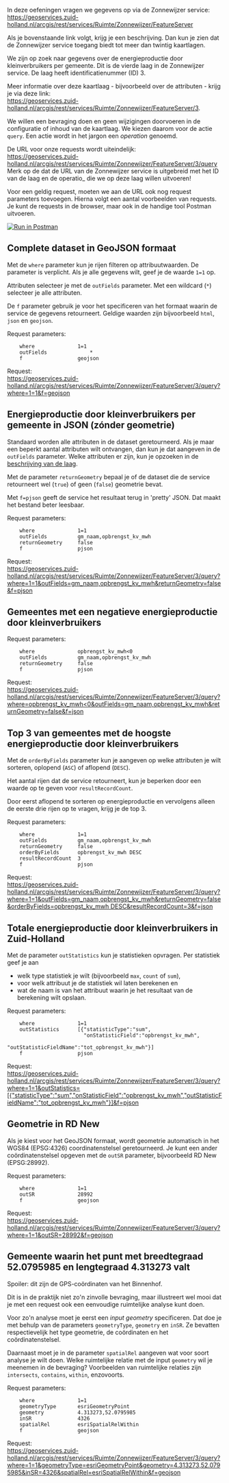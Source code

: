 In deze oefeningen vragen we gegevens op via de Zonnewijzer service:    
https://geoservices.zuid-holland.nl/arcgis/rest/services/Ruimte/Zonnewijzer/FeatureServer   

Als je bovenstaande link volgt, krijg je een beschrijving. Dan kun je zien dat de Zonnewijzer service toegang biedt tot meer dan twintig kaartlagen. 

We zijn op zoek naar gegevens over de energieproductie door kleinverbruikers per gemeente. Dit is de vierde laag in de Zonnewijzer service. De laag heeft identificatienummer (ID) 3.     

Meer informatie over deze kaartlaag - bijvoorbeeld over de attributen - krijg je via deze link:     
https://geoservices.zuid-holland.nl/arcgis/rest/services/Ruimte/Zonnewijzer/FeatureServer/3.    
 
We willen een bevraging doen en geen wijzigingen doorvoeren in de configuratie of inhoud van de kaartlaag. We kiezen daarom voor de actie `query`. Een actie wordt in het jargon een _operation_ genoemd.    

De URL voor onze requests wordt uiteindelijk:    
https://geoservices.zuid-holland.nl/arcgis/rest/services/Ruimte/Zonnewijzer/FeatureServer/3/query      
Merk op de dat de URL van de Zonnewijzer service is uitgebreid met het ID van de laag en de operatio_ die we op deze laag willen uitvoeren!    

Voor een geldig request, moeten we aan de URL ook nog request parameters toevoegen. Hierna volgt een aantal voorbeelden van requests. Je kunt de requests in de browser, maar ook in de handige tool Postman uitvoeren.     

[![Run in Postman](https://run.pstmn.io/button.svg)](https://app.getpostman.com/run-collection/72b27942624d611382e9#?env%5Bworkshop-web-api%5D=W3sia2V5Ijoiem9ubmV3aWp6ZXJfc2VydmljZSIsInZhbHVlIjoiaHR0cHM6Ly9nZW9zZXJ2aWNlcy56dWlkLWhvbGxhbmQubmwvYXJjZ2lzL3Jlc3Qvc2VydmljZXMvUnVpbXRlL1pvbm5ld2lqemVyL0ZlYXR1cmVTZXJ2ZXIiLCJkZXNjcmlwdGlvbiI6IiIsInR5cGUiOiJ0ZXh0IiwiZW5hYmxlZCI6dHJ1ZX1d)  

## Complete dataset in GeoJSON formaat

Met de `where` parameter kun je rijen filteren op attribuutwaarden. De parameter is verplicht. Als je alle gegevens wilt, geef je de waarde `1=1` op. 

Attributen selecteer je met de `outFields` parameter. Met een wildcard (`*`) selecteer je alle attributen.

De `f` parameter gebruik je voor het specificeren van het formaat waarin de service de gegevens retourneert. Geldige waarden zijn bijvoorbeeld `html`, `json` en `geojson`.   

Request parameters:    

```
    where 	           1=1	
    outFields              *
    f		           geojson	
```
	
Request:    
https://geoservices.zuid-holland.nl/arcgis/rest/services/Ruimte/Zonnewijzer/FeatureServer/3/query?where=1=1&f=geojson

## Energieproductie door kleinverbruikers per gemeente in JSON (zónder geometrie)    

Standaard worden alle attributen in de dataset geretourneerd. Als je maar een beperkt aantal attributen wilt ontvangen, dan kun je dat aangeven in de `outFields` parameter. Welke attributen er zijn, kun je opzoeken in de [beschrijving van de laag](https://geoservices.zuid-holland.nl/arcgis/rest/services/Ruimte/Zonnewijzer/FeatureServer/3).    

Met de parameter `returnGeometry` bepaal je of de dataset die de service retourneert wel (`true`) of geen (`false`) geometrie bevat.         

Met `f=pjson` geeft de service het resultaat terug in 'pretty' JSON. Dat maakt het bestand beter leesbaar.    

Request parameters:
```
    where              1=1    
    outFields	       gm_naam,opbrengst_kv_mwh	
    returnGeometry     false	
    f                  pjson
```
Request:    
https://geoservices.zuid-holland.nl/arcgis/rest/services/Ruimte/Zonnewijzer/FeatureServer/3/query?where=1=1&outFields=gm_naam,opbrengst_kv_mwh&returnGeometry=false&f=pjson

## Gemeentes met een negatieve energieproductie door kleinverbruikers

Request parameters:
```
    where              opbrengst_kv_mwh<0    
    outFields	       gm_naam,opbrengst_kv_mwh	
    returnGeometry     false
    f                  pjson
```
Request:    
[https://geoservices.zuid-holland.nl/arcgis/rest/services/Ruimte/Zonnewijzer/FeatureServer/3/query?where=opbrengst_kv_mwh<0&outFields=gm_naam,opbrengst_kv_mwh&returnGeometry=false&f=json](https://geoservices.zuid-holland.nl/arcgis/rest/services/Ruimte/Zonnewijzer/FeatureServer/3/query?where=opbrengst_kv_mwh<0&outFields=gm_naam,opbrengst_kv_mwh&returnGeometry=false&f=pjson)


## Top 3 van gemeentes met de hoogste energieproductie door kleinverbruikers 

Met de `orderByFields` parameter kun je aangeven op welke attributen je wilt sorteren, oplopend (`ASC`) of aflopend (`DESC`).    

Het aantal rijen dat de service retourneert, kun je beperken door een waarde op te geven voor `resultRecordCount`.    

Door eerst aflopend te sorteren op energieproductie en vervolgens alleen de eerste drie rijen op te vragen, krijg je de top 3.    

Request parameters:
```
    where              1=1
    outFields	       gm_naam,opbrengst_kv_mwh
    returnGeometry     false
    orderByFields      opbrengst_kv_mwh DESC
    resultRecordCount  3
    f	               pjson
```	
Request:    
[https://geoservices.zuid-holland.nl/arcgis/rest/services/Ruimte/Zonnewijzer/FeatureServer/3/query?where=1=1&outFields=gm_naam,opbrengst_kv_mwh&returnGeometry=false&orderByFields=opbrengst_kv_mwh DESC&resultRecordCount=3&f=json](https://geoservices.zuid-holland.nl/arcgis/rest/services/Ruimte/Zonnewijzer/FeatureServer/3/query?where=1=1&outFields=gm_naam,opbrengst_kv_mwh&returnGeometry=false&orderByFields=opbrengst_kv_mwh+DESC&resultRecordCount=3&f=pjson)


## Totale energieproductie door kleinverbruikers in Zuid-Holland

Met de parameter `outStatistics` kun je statistieken opvragen. Per statistiek geef je aan 
* welk type statistiek je wilt (bijvoorbeeld `max`, `count` of `sum`), 
* voor welk attribuut je de statistiek wil laten berekenen en 
* wat de naam is van het attribuut waarin je het resultaat van de berekening wilt opslaan.

Request parameters:    
```
    where              1=1
    outStatistics      [{"statisticType":"sum",       
                         "onStatisticField":"opbrengst_kv_mwh",      
                         "outStatisticFieldName":"tot_opbrengst_kv_mwh"}]
    f                  pjson
```	
Request:    
https://geoservices.zuid-holland.nl/arcgis/rest/services/Ruimte/Zonnewijzer/FeatureServer/3/query?where=1=1&outStatistics=[{"statisticType":"sum","onStatisticField":"opbrengst_kv_mwh","outStatisticFieldName":"tot_opbrengst_kv_mwh"}]&f=pjson

## Geometrie in RD New 

Als je kiest voor het GeoJSON formaat, wordt geometrie automatisch in het WGS84 (EPSG:4326) coordinatenstelsel geretourneerd. Je kunt een ander coördinatenstelsel opgeven met de `outSR` parameter, bijvoorbeeld RD New (EPSG:28992).    

Request parameters:    
```
    where              1=1                     
    outSR              28992
    f                  geojson
```	
Request:    
https://geoservices.zuid-holland.nl/arcgis/rest/services/Ruimte/Zonnewijzer/FeatureServer/3/query?where=1=1&outSR=28992&f=geojson

## Gemeente waarin het punt met breedtegraad 52.0795985 en lengtegraad 4.313273 valt

Spoiler: dit zijn de GPS-coördinaten van het Binnenhof.

Dit is in de praktijk niet zo'n zinvolle bevraging, maar illustreert wel mooi dat je met een request ook een eenvoudige ruimtelijke analyse kunt doen.    

Voor zo'n analyse moet je eerst een _input geometry_ specificeren. Dat doe je met behulp van de parameters `geometryType`, `geometry` en `inSR`. Ze bevatten respectievelijk het type geometrie, de coördinaten en het coördinatenstelsel.  

Daarnaast moet je in de parameter `spatialRel` aangeven wat voor soort analyse je wilt doen. Welke ruimtelijke relatie met de input `geometry` wil je meenemen in de bevraging? Voorbeelden van ruimtelijke relaties zijn `intersects`, `contains`, `within`, enzovoorts.  

Request parameters:    
```
    where              1=1 
    geometryType       esriGeometryPoint 
    geometry           4.313273,52.0795985
    inSR               4326
    spatialRel         esriSpatialRelWithin
    f                  geojson	
```

Request:    
https://geoservices.zuid-holland.nl/arcgis/rest/services/Ruimte/Zonnewijzer/FeatureServer/3/query?where=1=1&geometryType=esriGeometryPoint&geometry=4.313273,52.0795985&inSR=4326&spatialRel=esriSpatialRelWithin&f=geojson
